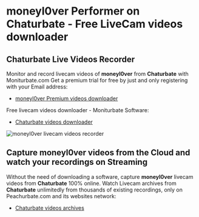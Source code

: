 # moneyl0ver Performer on Chaturbate - Free LiveCam videos downloader

## Chaturbate Live Videos Recorder

Monitor and record livecam videos of **moneyl0ver** from **Chaturbate** with Moniturbate.com
Get a premium trial for free by just and only registering with your Email address:
* [moneyl0ver Premium videos downloader](https://moniturbate.com/request-demo-licence-key.html)

Free livecam videos downloader - Moniturbate Software:
* [Chaturbate videos downloader](https://moniturbate.com/moniturbate-download-software.html)

![moneyl0ver livecam videos recorder](https://peachurnet.com/templates/moniturbate-software.png)


## Capture moneyl0ver videos from the Cloud and watch your recordings on Streaming

Without the need of downloading a software, capture **moneyl0ver** livecam videos from **Chaturbate** 100% online.
Watch Livecam archives from **Chaturbate** unlimitedly from thousands of existing recordings, only on Peachurbate.com and its websites network:
* [Chaturbate videos archives](https://peachurnet.com/)